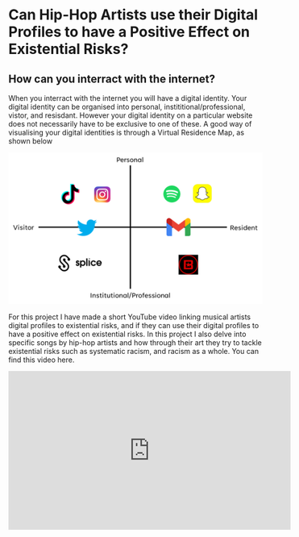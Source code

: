 # Can Hip-Hop Artists use their Digital Profiles to have a Positive Effect on Existential Risks?
## How can you interract with the internet?
When you interract with the internet you will have a digital identity. Your digital identity can be organised into personal, instititional/professional, vistor, and resisdant. However your digital identity on a particular website does not necessarily have to be exclusive to one of these. A good way of visualising your digital identities is through a Virtual Residence Map, as shown below

![VR MAP 2023](assets/img/vr-map-2022.png)

For this project I have made a short YouTube video linking musical artists digital profiles to existential risks, and if they can use their digital profiles to have a positive effect on existential risks. In this project I also delve into specific songs by hip-hop artists and how through their art they try to tackle existential risks such as systematic racism, and racism as a whole. You can find this video here.

<iframe width="560" height="315" src="https://www.youtube.com/embed/3Rc3prHHmiA" title="YouTube video player" frameborder="0" allow="accelerometer; autoplay; clipboard-write; encrypted-media; gyroscope; picture-in-picture; web-share" allowfullscreen></iframe>
